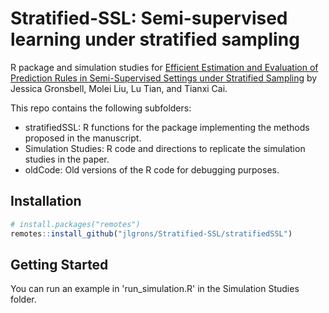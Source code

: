 # Stratified-SSL: Semi-supervised learning under stratified sampling

R package and simulation studies for [Efficient Estimation and Evaluation of Prediction Rules in Semi-Supervised Settings under Stratified Sampling](https://arxiv.org/abs/2010.09443) by Jessica Gronsbell, Molei Liu, Lu Tian, and Tianxi Cai.

This repo contains the following subfolders:

* stratifiedSSL: R functions for the package implementing the methods proposed in the manuscript.
* Simulation Studies: R code and directions to replicate the simulation studies in the paper. 
* oldCode: Old versions of the R code for debugging purposes.

## Installation

```r
# install.packages("remotes")
remotes::install_github("jlgrons/Stratified-SSL/stratifiedSSL")
```

## Getting Started

You can run an example in 'run_simulation.R' in the Simulation Studies folder.
